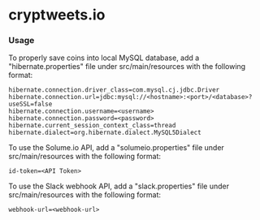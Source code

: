 # cryptweets.io

### Usage
To properly save coins into local MySQL database, add a "hibernate.properties" file under src/main/resources with the following format:

```
hibernate.connection.driver_class=com.mysql.cj.jdbc.Driver
hibernate.connection.url=jdbc:mysql://<hostname>:<port>/<database>?useSSL=false
hibernate.connection.username=<username>
hibernate.connection.password=<password>
hibernate.current_session_context_class=thread
hibernate.dialect=org.hibernate.dialect.MySQL5Dialect
```

To use the Solume.io API, add a "solumeio.properties" file under src/main/resources with the following format:<br/>
```
id-token=<API Token>
```

To use the Slack webhook API, add a "slack.properties" file under src/main/resources with the following format:<br/>
```
webhook-url=<webhook-url>
```
